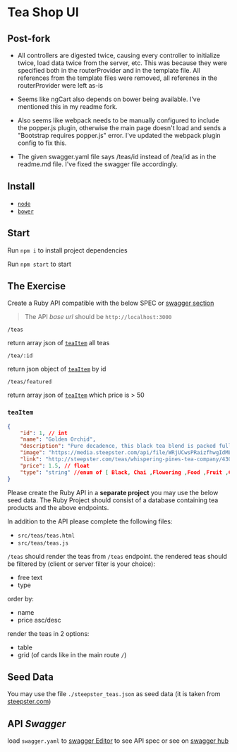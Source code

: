 # Tea Shop UI

Post-fork
---------

* All controllers are digested twice, causing every controller to initialize twice, load data twice from the server, etc. This was because they were specified both in the routerProvider and in the template file. All references from the template files were removed, all referenes in the routerProvider were left as-is

* Seems like ngCart also depends on bower being available. I've mentioned this in my readme fork.

* Also seems like webpack needs to be manually configured to include the popper.js plugin, otherwise the main page doesn't load and sends a "Bootstrap requires popper.js" error. I've updated the webpack plugin config to fix this.

* The given swagger.yaml file says /teas/id instead of /tea/id as in the readme.md file. I've fixed the swagger file accordingly.

Install
-------

* [`node`](https://nodejs.org/)
* [`bower`](https://bower.io/)

Start
-----

Run `npm i` to install project dependencies 

Run `npm start` to start

The Exercise
------------

Create a Ruby API compatible with the below SPEC or [swagger section](#API)

> The API *base url* should be `http://localhost:3000` 

`/teas`

return array json of [`teaItem`](#`teaItem`)
all teas

`/tea/:id`

return json object of [`teaItem`](#`teaItem`)
by id

`/teas/featured`

return array json of [`teaItem`](#`teaItem`)
which price is > 50

### `teaItem`

```json
{
    "id": 1, // int
    "name": "Golden Orchid",
    "description": "Pure decadence, this black tea blend is packed full of deep creamy cocoa notes! My goal for this tea was to bring the ice cream shop on Mackinac Island into your cup! I began with North Winds – our black tea with dessert notes inspired by the island’s famous fudge.",
    "image": "https://media.steepster.com/api/file/WRjUCwsPRaizfhwgIdML/convert?fit=crop&h=200&w=350",
    "link": "http://steepster.com/teas/whispering-pines-tea-company/43095-golden-orchid",
    "price": 1.5, // float
    "type": "string" //enum of [ Black, Chai ,Flowering ,Food ,Fruit ,Green ,Guayusa ,Herbal ,Honeybush ,Matcha ,Oolong ,Pu-Erh ,Rooibos ,White ,Yellow ,Yerba Maté ]
}
```

Please create the Ruby API in a **separate project** you may use the below seed data.
The Ruby Project should consist of a database containing tea products and the above endpoints.


In addition to the API please complete the following files:
- `src/teas/teas.html`
- `src/teas/teas.js`

`/teas` should render the teas from `/teas` endpoint.
the rendered teas should be filtered by (client or server filter is your choice): 
- free text
- type

order by:
- name
- price asc/desc

render the teas in 2 options:
- table
- grid (of cards like in the main route `/`)

Seed Data
---------

You may use the file `./steepster_teas.json` as seed data (it is taken from [steepster.com](http://steepster.com)) 

API *Swagger*
---

load `swagger.yaml` to [swagger Editor](http://editor.swagger.io/#/) to see API spec
or see on [swagger hub](https://app.swaggerhub.com/apis/wildcard/tea-shop/1.0.0)
